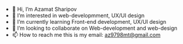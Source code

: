 - 👋 Hi, I’m Azamat Sharipov
- 👀 I’m interested in web-developmment, UX/UI design
- 🌱 I’m currently learning Front-end development, UX/UI design
- 💞️ I’m looking to collaborate on Web-development and web-design
- 📫 How to reach me this is my email: az9798mt@gmail.com
